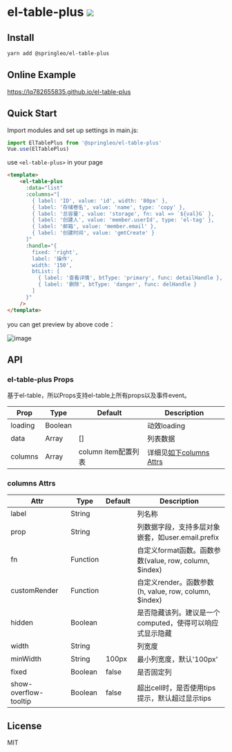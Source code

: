 # el-table-plus ![](https://img.shields.io/badge/license-MIT-F44336.svg)

## Install

``` bash
yarn add @springleo/el-table-plus
```

## Online Example

https://lq782655835.github.io/el-table-plus

## Quick Start

Import modules and set up settings in main.js:

``` js
import ElTablePlus from '@springleo/el-table-plus'
Vue.use(ElTablePlus)
```

use `<el-table-plus>` in your page

``` html
<template>
    <el-table-plus
      :data="list"
      :columns="[
        { label: 'ID', value: 'id', width: '80px' },
        { label: '存储卷名', value: 'name', type: 'copy' },
        { label: '总容量', value: 'storage', fn: val => `${val}G` },
        { label: '创建人', value: 'member.userId', type: 'el-tag' },
        { label: '邮箱', value: 'member.email' },
        { label: '创建时间', value: 'gmtCreate' }
      ]"
      :handle="{
        fixed: 'right',
        label: '操作',
        width: '150',
        btList: [
          { label: '查看详情', btType: 'primary', func: detailHandle },
          { label: '删除', btType: 'danger', func: delHandle }
        ]
      }"
    />
</template>
```

you can get preview by above code：

![image](https://user-images.githubusercontent.com/6310131/75849382-adbc0900-5e1f-11ea-8201-22b5ebe97984.png)

## API

### el-table-plus Props

基于el-table，所以Props支持el-table上所有props以及事件event。

Prop | Type | Default | Description
--- | --- | --- | ---
loading | Boolean |  | 动效loading
data | Array |  [] | 列表数据
columns | Array | column item配置列表 | 详细见[如下columns Attrs](#columns-Attrs)

### columns Attrs

Attr | Type | Default | Description
--- | --- | --- | ---
label | String |   | 列名称
prop | String |   | 列数据字段，支持多层对象嵌套，如user.email.prefix
fn | Function |   | 自定义format函数。函数参数(value, row, column, $index)
customRender | Function |   | 自定义render。函数参数(h, value, row, column, $index)
hidden | Boolean |   | 是否隐藏该列。建议是一个computed，使得可以响应式显示隐藏
width | String |   | 列宽度
minWidth | String | 100px  | 最小列宽度，默认'100px'
fixed | Boolean |  false | 是否固定列
show-overflow-tooltip | Boolean | false  | 超出cell时，是否使用tips提示，默认超过显示tips

## License

MIT
